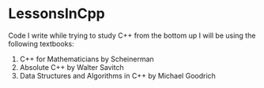 # LessonsInCpp
Code I write while trying to study C++ from the bottom up
I will be using the following textbooks:
1. C++ for Mathematicians by Scheinerman
2. Absolute C++ by Walter Savitch
3. Data Structures and Algorithms in C++ by Michael Goodrich
